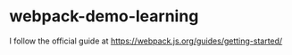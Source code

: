 # webpack-demo-learning
I follow the official guide at https://webpack.js.org/guides/getting-started/
